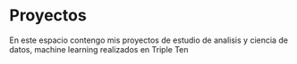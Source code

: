 # Proyectos
En este espacio contengo mis proyectos de estudio de analisis y ciencia de datos, machine learning realizados en Triple Ten
